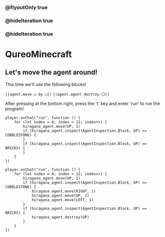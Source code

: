 ### @flyoutOnly true
### @hideIteration true
### @hideIteration true
# QureoMinecraft

## Let's move the agent around!

This time we'll use the following blocks!

``||agent.move ◯ by ◯||``
``||agent.agent destroy 〇||``


After pressing [](https://raw.githubusercontent.com/camp-minecraft/TechkidsCampTutorial/master/images/playbutton.png) at the bottom right, press the 't' key and enter 'run' to run the program!

```template
player.onChat("run", function () {
    for (let index = 0; index < 12; index++) {
        hiragana_agent.move(UP, 1)
        if (hiragana_agent.inspect(AgentInspection.Block, UP) == COBBLESTONE) {
        }
        if (hiragana_agent.inspect(AgentInspection.Block, UP) == BRICKS) {
        }
    }
})
```
```ghost
player.onChat("run", function () {
    for (let index = 0; index < 12; index++) {
        hiragana_agent.move(UP, 1)
        if (hiragana_agent.inspect(AgentInspection.Block, UP) == COBBLESTONE) {
            hiragana_agent.move(RIGHT, 1)
            hiragana_agent.move(UP, 2)
            hiragana_agent.move(LEFT, 1)
        }
        if (hiragana_agent.inspect(AgentInspection.Block, UP) == BRICKS) {
            hiragana_agent.destroy(UP)
        }
    }
})
```